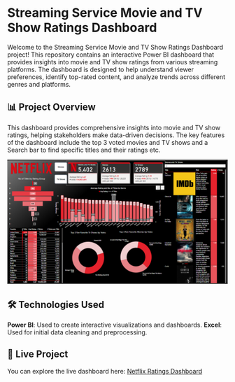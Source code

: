 # Streaming Service Movie and TV Show Ratings Dashboard
Welcome to the Streaming Service Movie and TV Show Ratings Dashboard project! This repository contains an interactive Power BI dashboard that provides insights into movie and TV show ratings from various streaming platforms. The dashboard is designed to help understand viewer preferences, identify top-rated content, and analyze trends across different genres and platforms.

## 📊 Project Overview
This dashboard provides comprehensive insights into movie and TV show ratings, helping stakeholders make data-driven decisions.
The key features of the dashboard include the top 3 voted movies and TV shows and a Search bar to find specific titles and their ratings etc.

<img src="Netflix-Dashboard.png" alt="Dashboard Overview" width="1000"/>

## 🛠️ Technologies Used
**Power BI**: Used to create interactive visualizations and dashboards.
**Excel**: Used for initial data cleaning and preprocessing.

## 🚀 Live Project
You can explore the live dashboard here: [Netflix Ratings Dashboard](https://app.powerbi.com/view?r=eyJrIjoiNmRmNzlkNTctZDcwOC00MTU2LWE1YjItM2E5YjAwOWFjNTYyIiwidCI6ImRmODY3OWNkLWE4MGUtNDVkOC05OWFjLWM4M2VkN2ZmOTVhMCJ9)
